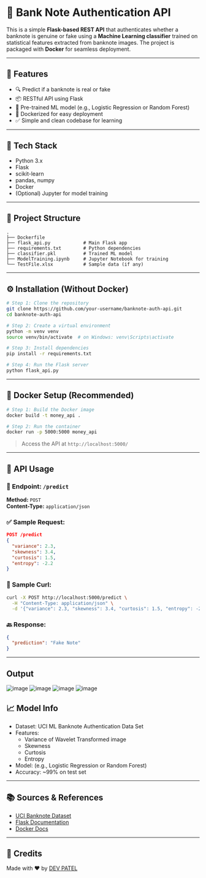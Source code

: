 
# 📄 Bank Note Authentication API

This is a simple **Flask-based REST API** that authenticates whether a banknote is genuine or fake using a **Machine Learning classifier** trained on statistical features extracted from banknote images. The project is packaged with **Docker** for seamless deployment.

---

## 🚀 Features

- 🔍 Predict if a banknote is real or fake
- 📦 RESTful API using Flask
- 🧠 Pre-trained ML model (e.g., Logistic Regression or Random Forest)
- 🐳 Dockerized for easy deployment
- ✅ Simple and clean codebase for learning

---

## 🧠 Tech Stack

- Python 3.x
- Flask
- scikit-learn
- pandas, numpy
- Docker
- (Optional) Jupyter for model training

---

## 📁 Project Structure

```
.
├── Dockerfile
├── flask_api.py            # Main Flask app
├── requirements.txt        # Python dependencies
├── classifier.pkl          # Trained ML model
├── ModelTraining.ipynb     # Jupyter Notebook for training
└── TestFile.xlsx           # Sample data (if any)
```

---

## ⚙️ Installation (Without Docker)

```bash
# Step 1: Clone the repository
git clone https://github.com/your-username/banknote-auth-api.git
cd banknote-auth-api

# Step 2: Create a virtual environment
python -m venv venv
source venv/bin/activate  # on Windows: venv\Scripts\activate

# Step 3: Install dependencies
pip install -r requirements.txt

# Step 4: Run the Flask server
python flask_api.py
```


---

## 🐳 Docker Setup (Recommended)

```bash
# Step 1: Build the Docker image
docker build -t money_api .

# Step 2: Run the container
docker run -p 5000:5000 money_api
```

> Access the API at `http://localhost:5000/`

---

## 🧪 API Usage

### 🔹 Endpoint: `/predict`

**Method:** `POST`  
**Content-Type:** `application/json`

### ✅ Sample Request:

```json
POST /predict
{
  "variance": 2.3,
  "skewness": 3.4,
  "curtosis": 1.5,
  "entropy": -2.2
}
```

### 🔄 Sample Curl:

```bash
curl -X POST http://localhost:5000/predict \
  -H "Content-Type: application/json" \
  -d '{"variance": 2.3, "skewness": 3.4, "curtosis": 1.5, "entropy": -2.2}'
```

### 🔙 Response:

```json
{
  "prediction": "Fake Note"
}
```

---
## Output
![image](https://github.com/user-attachments/assets/2a64b2e9-6b06-4aeb-a096-294c374d2805)
![image](https://github.com/user-attachments/assets/8fd36693-757d-46ab-8fd0-36d1c3669e1f)
![image](https://github.com/user-attachments/assets/4017c689-67da-4524-a3ac-6bbad4800ed5)
![image](https://github.com/user-attachments/assets/b7476eb8-2a8f-40ca-8128-e3dbf488e72d)


## 📈 Model Info

- Dataset: UCI ML Banknote Authentication Data Set
- Features:
  - Variance of Wavelet Transformed image
  - Skewness
  - Curtosis
  - Entropy
- Model: (e.g., Logistic Regression or Random Forest)
- Accuracy: ~99% on test set

---

## 📚 Sources & References

- [UCI Banknote Dataset](https://archive.ics.uci.edu/ml/datasets/banknote+authentication)
- [Flask Documentation](https://flask.palletsprojects.com/)
- [Docker Docs](https://docs.docker.com/)

---

## 🙌 Credits

Made with ❤️ by [DEV PATEL](https://github.com/devpatel0005)
